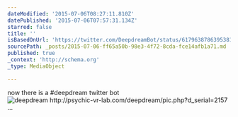 ```yaml
---
dateModified: '2015-07-06T08:27:11.810Z'
datePublished: '2015-07-06T07:57:31.134Z'
starred: false
title: ''
isBasedOnUrl: 'https://twitter.com/DeepdreamBot/status/617963878639538176'
sourcePath: _posts/2015-07-06-ff65a50b-98e3-4f72-8cda-fce14afb1a71.md
published: true
_context: 'http://schema.org'
_type: MediaObject

---
```

now there is a \#deepdream twitter bot
![deepdream http&colon;&sol;&sol;psychic-vr-lab&period;com&sol;deepdream&sol;pic&period;php&quest;d&lowbar;serial&equals;2157 &period;&period;&period;](https://pbs.twimg.com/media/CJNy3udUYAEcvR_.jpg:large)